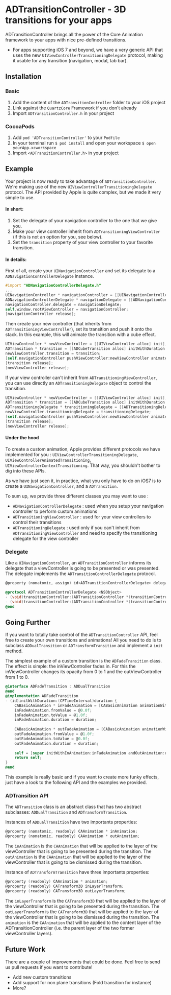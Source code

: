 # ADTransitionController - 3D transitions for your apps

ADTransitionController brings all the power of the Core Animation framework to your apps with nice pre-defined transitions.

* For apps supporting iOS 7 and beyond, we have a very generic API that uses the new `UIViewControllerTransitioningDelegate` protocol, making it usable for any transition (navigation, modal, tab bar).

## Installation

### Basic
1. Add the content of the `ADTransitionController` folder to your iOS project
2. Link against the `QuartzCore` Framework if you don't already
3. Import `ADTransitionController.h` in your project

### CocoaPods

1. Add `pod 'ADTransitionController'` to your `Podfile`
2. In your terminal run `$ pod install` and open your workspace `$ open yourApp.xcworkspace`
3. Import `<ADTransitionController.h>` in your project

## Example

Your project is now ready to take advantage of `ADTransitionController`. We're making use of the new `UIViewControllerTransitioningDelegate` protocol. The API provided by Apple is quite complex, but we made it very simple to use.

#### In short:
1. Set the delegate of your navigation controller to the one that we give you.
2. Make your view controller inherit from `ADTransitioningViewController` (if this is not an option for you, see below).
3. Set the `transition` property of your view controller to your favorite transition.

#### In details:

First of all, create your `UINavigationController` and set its delegate to a `ADNavigationControllerDelegate` instance. 

```objective-c
#import "ADNavigationControllerDelegate.h"
...
UINavigationController * navigationController = [[UINavigationController alloc] initWithRootViewController:viewController];
ADNavigationControllerDelegate * navigationDelegate = [[ADNavigationControllerDelegate alloc] init];
navigationController.delegate = navigationDelegate;
self.window.rootViewController = navigationController;
[navigationController release];
```

Then create your new controller (that inherits from `ADTransitioningViewController`), set its transition and push it onto the stack. In this example, this will animate the transition with a cube effect.

```objective-c
UIViewController * newViewController = [[UIViewController alloc] init];
ADTransition * transition = [[ADCubeTransition alloc] initWithDuration:0.25f orientation:ADTransitionRightToLeft sourceRect:self.view.frame];
newViewController.transition = transition;
[self.navigationController pushViewController:newViewController animated:YES];
[transition release];
[newViewController release];
```

If your view controller can't inherit from `ADTransitioningViewController`, you can use directly an `ADTransitioningDelegate` object to control the transition.

```objective-c
UIViewController * newViewController = [[UIViewController alloc] init];
ADTransition * transition = [[ADCubeTransition alloc] initWithDuration:0.25f orientation:ADTransitionRightToLeft sourceRect:self.view.frame];
ADTransitioningDelegate * transitioningDelegate = [[ADTransitioningDelegate alloc] initWithTransition:transition];
newViewController.transitioningDelegate = transitioningDelegate;
[self.navigationController pushViewController:newViewController animated:YES];
[transition release];
[newViewController release];
```

#### Under the hood

To create a custom animation, Apple provides different protocols we have implemented for you : `UIViewControllerTransitioningDelegate`, `UIViewControllerAnimatedTransitioning`, `UIViewControllerContextTransitioning`. That way, you shouldn't bother to dig into these APIs. 

As we have just seen it, in practice, what you only have to do on iOS7 is to create a `UINavigationController`, and a `ADTransition`.

To sum up, we provide three different classes you may want to use : 

* `ADNavigationControllerDelegate` : used when you setup your navigation controller to perform custom animations
* `ADTransitioningViewController` : used for your view controllers to control their transitions
* `ADTransitioningDelegate` : used only if you can't inherit from `ADTransitioningViewController` and need to specify the transitioning delegate for the view controller

### Delegate

Like a `UINavigationController`, an `ADTransitionController` informs its delegate that a viewController is going to be presented or was presented. The delegate implements the `ADTransitionControllerDelegate` protocol.

```objective-c
@property (nonatomic, assign) id<ADTransitionControllerDelegate> delegate;
```

```objective-c
@protocol ADTransitionControllerDelegate <NSObject>
- (void)transitionController:(ADTransitionController *)transitionController willShowViewController:(UIViewController *)viewController animated:(BOOL)animated;
- (void)transitionController:(ADTransitionController *)transitionController didShowViewController:(UIViewController *)viewController animated:(BOOL)animated;
@end
```


## Going Further

If you want to totally take control of the `ADTransitionController` API, feel free to create your own transitions and animations!
All you need to do is to subclass `ADDualTransition` or `ADTransformTransition` and implement a `init` method.

The simplest example of a custom transition is the `ADFadeTransition` class. The effect is simple: the inViewController fades in. For this the inViewController changes its opacity from 0 to 1 and the outViewController from 1 to 0.

```objective-c
@interface ADFadeTransition : ADDualTransition
@end
@implementation ADFadeTransition
- (id)initWithDuration:(CFTimeInterval)duration {
    CABasicAnimation * inFadeAnimation = [CABasicAnimation animationWithKeyPath:@"opacity"];
    inFadeAnimation.fromValue = @0.0f;
    inFadeAnimation.toValue = @1.0f;
    inFadeAnimation.duration = duration;
    
    CABasicAnimation * outFadeAnimation = [CABasicAnimation animationWithKeyPath:@"opacity"];
    outFadeAnimation.fromValue = @1.0f;
    outFadeAnimation.toValue = @0.0f;
    outFadeAnimation.duration = duration;
    
    self = [super initWithInAnimation:inFadeAnimation andOutAnimation:outFadeAnimation];
    return self;
}
@end
```

This example is really basic and if you want to create more funky effects, just have a look to the following API and the examples we provided.

### ADTransition API

The `ADTransition` class is an abstract class that has two abstract subclasses: `ADDualTransition` and `ADTransformTransition`.

Instances of `ADDualTransition` have two importants properties: 

```objective-c
@property (nonatomic, readonly) CAAnimation * inAnimation;
@property (nonatomic, readonly) CAAnimation * outAnimation;
```

The `inAnimation` is the `CAAnimation` that will be applied to the layer of the viewController that is going to be presented during the transition.
The `outAnimation` is the `CAAnimation` that will be applied to the layer of the viewController that is going to be dismissed during the transition.

Instance of `ADTransformTransition` have three importants properties:

```objective-c
@property (readonly) CAAnimation * animation;
@property (readonly) CATransform3D inLayerTransform;
@property (readonly) CATransform3D outLayerTransform;
```

The `inLayerTransform` is the `CATransform3D` that will be applied to the layer of the viewController that is going to be presented during the transition.
The `outLayerTransform` is the `CATransform3D` that will be applied to the layer of the viewController that is going to be dismissed during the transition.
The `animation` is the `CAAnimation` that will be applied to the content layer of the ADTransitionController (i.e. the parent layer of the two former viewController layers).

## Future Work

There are a couple of improvements that could be done. Feel free to send us pull requests if you want to contribute!

- Add new custom transitions
- Add support for non plane transitions (Fold transition for instance)
- More?
